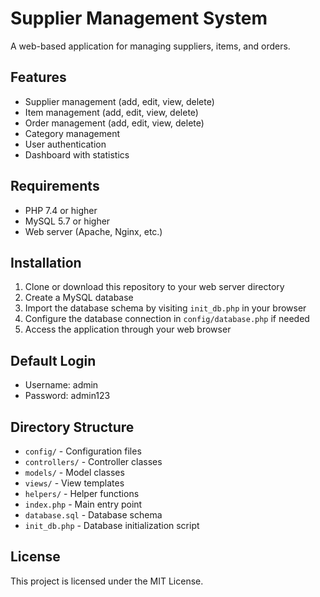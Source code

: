 # Supplier Management System

A web-based application for managing suppliers, items, and orders.

## Features

- Supplier management (add, edit, view, delete)
- Item management (add, edit, view, delete)
- Order management (add, edit, view, delete)
- Category management
- User authentication
- Dashboard with statistics

## Requirements

- PHP 7.4 or higher
- MySQL 5.7 or higher
- Web server (Apache, Nginx, etc.)

## Installation

1. Clone or download this repository to your web server directory
2. Create a MySQL database
3. Import the database schema by visiting `init_db.php` in your browser
4. Configure the database connection in `config/database.php` if needed
5. Access the application through your web browser

## Default Login

- Username: admin
- Password: admin123

## Directory Structure

- `config/` - Configuration files
- `controllers/` - Controller classes
- `models/` - Model classes
- `views/` - View templates
- `helpers/` - Helper functions
- `index.php` - Main entry point
- `database.sql` - Database schema
- `init_db.php` - Database initialization script

## License

This project is licensed under the MIT License.
